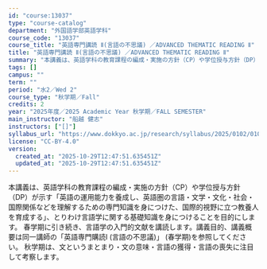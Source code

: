 ```yaml
---
id: "course:13037"
type: "course-catalog"
department: "外国語学部英語学科"
course_code: "13037"
course_title: "英語専門講読 Ⅱ(言語の不思議) ／ADVANCED THEMATIC READING Ⅱ"
title: "英語専門講読 Ⅱ(言語の不思議) ／ADVANCED THEMATIC READING Ⅱ"
summary: "本講義は、英語学科の教育課程の編成・実施の方針（CP）や学位授与方針（DP）が示す「英語の運用能力を養成し、英語圏の言語・文学・文化・社会・国際関係などを理解するための専門知識を身につけた、国際的視野に立つ教養人を育成する」、とりわけ言語学…"
tags: []
campus: ""
term: ""
period: "水2／Wed 2"
course_type: "秋学期／Fall"
credits: 2
year: "2025年度／2025 Academic Year 秋学期／FALL SEMESTER"
main_instructor: "船越 健志"
instructors: ["[]"]
syllabus_url: "https://www.dokkyo.ac.jp/research/syllabus/2025/0102/0102_13037_ja_JP.html"
license: "CC-BY-4.0"
version:
  created_at: "2025-10-29T12:47:51.635451Z"
  updated_at: "2025-10-29T12:47:51.635451Z"
---
```

本講義は、英語学科の教育課程の編成・実施の方針（CP）や学位授与方針（DP）が示す「英語の運用能力を養成し、英語圏の言語・文学・文化・社会・国際関係などを理解するための専門知識を身につけた、国際的視野に立つ教養人を育成する」、とりわけ言語学に関する基礎知識を身につけることを目的にします。 春学期に引き続き、言語学の入門的文献を講読します。講義目的、講義概要は同一講師の「英語専門購読I (言語の不思議)」 (春学期)を参照してください。 秋学期は、文というまとまり・文の意味・言語の獲得・言語の喪失に注目して考察します。
